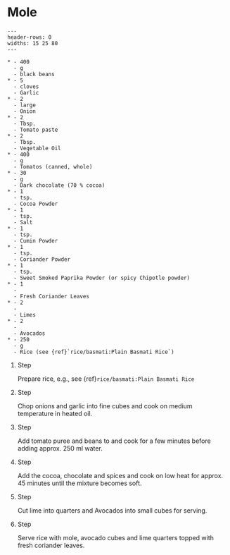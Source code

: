 # Mole

```{list-table}
---
header-rows: 0
widths: 15 25 80
---

* - 400
  - g
  - black beans
* - 5
  - cloves
  - Garlic
* - 2
  - large
  - Onion
* - 2
  - Tbsp.
  - Tomato paste
* - 2
  - Tbsp.
  - Vegetable Oil
* - 400
  - g
  - Tomatos (canned, whole)
* - 30
  - g
  - Dark chocolate (70 % cocoa)
* - 1
  - tsp.
  - Cocoa Powder
* - 1
  - tsp.
  - Salt
* - 1
  - tsp.
  - Cumin Powder
* - 1
  - tsp.
  - Coriander Powder
* - 1
  - tsp.
  - Sweet Smoked Paprika Powder (or spicy Chipotle powder)
* - 1
  - 
  - Fresh Coriander Leaves
* - 2
  - 
  - Limes
* - 2
  - 
  - Avocados
* - 250
  - g
  - Rice (see {ref}`rice/basmati:Plain Basmati Rice`)
```

1. Step

    Prepare rice, e.g., see {ref}`rice/basmati:Plain Basmati Rice`

1. Step

    Chop onions and garlic into fine cubes and cook on medium temperature in heated oil.

1. Step

    Add tomato puree and beans to and cook for a few minutes before adding approx. 250 ml water.

1. Step

    Add the cocoa, chocolate and spices and cook on low heat for approx. 45 minutes until the mixture becomes soft.

1. Step

    Cut lime into quarters and Avocados into small cubes for serving.

1. Step

    Serve rice with mole, avocado cubes and lime quarters topped with fresh coriander leaves.
